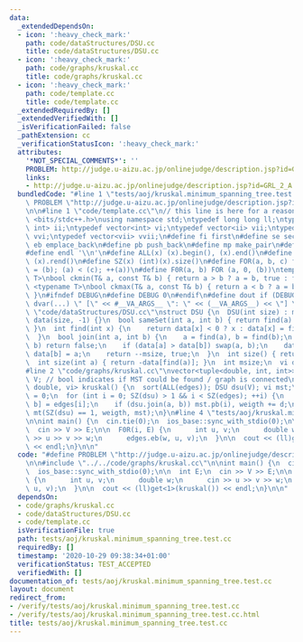 ```yaml
---
data:
  _extendedDependsOn:
  - icon: ':heavy_check_mark:'
    path: code/dataStructures/DSU.cc
    title: code/dataStructures/DSU.cc
  - icon: ':heavy_check_mark:'
    path: code/graphs/kruskal.cc
    title: code/graphs/kruskal.cc
  - icon: ':heavy_check_mark:'
    path: code/template.cc
    title: code/template.cc
  _extendedRequiredBy: []
  _extendedVerifiedWith: []
  _isVerificationFailed: false
  _pathExtension: cc
  _verificationStatusIcon: ':heavy_check_mark:'
  attributes:
    '*NOT_SPECIAL_COMMENTS*': ''
    PROBLEM: http://judge.u-aizu.ac.jp/onlinejudge/description.jsp?id=GRL_2_A
    links:
    - http://judge.u-aizu.ac.jp/onlinejudge/description.jsp?id=GRL_2_A
  bundledCode: "#line 1 \"tests/aoj/kruskal.minimum_spanning_tree.test.cc\"\n#define\
    \ PROBLEM \"http://judge.u-aizu.ac.jp/onlinejudge/description.jsp?id=GRL_2_A\"\
    \n\n#line 1 \"code/template.cc\"\n// this line is here for a reason\n#include\
    \ <bits/stdc++.h>\nusing namespace std;\ntypedef long long ll;\ntypedef pair<int,\
    \ int> ii;\ntypedef vector<int> vi;\ntypedef vector<ii> vii;\ntypedef vector<vi>\
    \ vvi;\ntypedef vector<vii> vvii;\n#define fi first\n#define se second\n#define\
    \ eb emplace_back\n#define pb push_back\n#define mp make_pair\n#define mt make_tuple\n\
    #define endl '\\n'\n#define ALL(x) (x).begin(), (x).end()\n#define RALL(x) (x).rbegin(),\
    \ (x).rend()\n#define SZ(x) (int)(x).size()\n#define FOR(a, b, c) for (auto a\
    \ = (b); (a) < (c); ++(a))\n#define F0R(a, b) FOR (a, 0, (b))\ntemplate <typename\
    \ T>\nbool ckmin(T& a, const T& b) { return a > b ? a = b, true : false; }\ntemplate\
    \ <typename T>\nbool ckmax(T& a, const T& b) { return a < b ? a = b, true : false;\
    \ }\n#ifndef DEBUG\n#define DEBUG 0\n#endif\n#define dout if (DEBUG) cerr\n#define\
    \ dvar(...) \" [\" << #__VA_ARGS__ \": \" << (__VA_ARGS__) << \"] \"\n#line 2\
    \ \"code/dataStructures/DSU.cc\"\nstruct DSU {\n  DSU(int size) : msize(size),\
    \ data(size, -1) {}\n  bool sameSet(int a, int b) { return find(a) == find(b);\
    \ }\n  int find(int x) {\n    return data[x] < 0 ? x : data[x] = find(data[x]);\n\
    \  }\n  bool join(int a, int b) {\n    a = find(a), b = find(b);\n    if (a ==\
    \ b) return false;\n    if (data[a] > data[b]) swap(a, b);\n    data[a] += data[b],\
    \ data[b] = a;\n    return --msize, true;\n  }\n  int size() { return msize; }\n\
    \  int size(int a) { return -data[find(a)]; }\n  int msize;\n  vi data;\n};\n\
    #line 2 \"code/graphs/kruskal.cc\"\nvector<tuple<double, int, int>> edges;\nint\
    \ V; // bool indicates if MST could be found / graph is connected\ntuple<bool,\
    \ double, vi> kruskal() {\n  sort(ALL(edges)); DSU dsu(V); vi mst;\n  double weigth\
    \ = 0;\n  for (int i = 0; SZ(dsu) > 1 && i < SZ(edges); ++i) {\n    auto [d, a,\
    \ b] = edges[i];\n    if (dsu.join(a, b)) mst.pb(i), weigth += d;\n  }\n  return\
    \ mt(SZ(dsu) == 1, weigth, mst);\n}\n#line 4 \"tests/aoj/kruskal.minimum_spanning_tree.test.cc\"\
    \n\nint main() {\n  cin.tie(0);\n  ios_base::sync_with_stdio(0);\n\n  int E;\n\
    \  cin >> V >> E;\n\n  F0R(i, E) {\n      int u, v;\n      double w;\n      cin\
    \ >> u >> v >> w;\n      edges.eb(w, u, v);\n  }\n\n  cout << (ll)get<1>(kruskal())\
    \ << endl;\n}\n\n"
  code: "#define PROBLEM \"http://judge.u-aizu.ac.jp/onlinejudge/description.jsp?id=GRL_2_A\"\
    \n\n#include \"../../code/graphs/kruskal.cc\"\n\nint main() {\n  cin.tie(0);\n\
    \  ios_base::sync_with_stdio(0);\n\n  int E;\n  cin >> V >> E;\n\n  F0R(i, E)\
    \ {\n      int u, v;\n      double w;\n      cin >> u >> v >> w;\n      edges.eb(w,\
    \ u, v);\n  }\n\n  cout << (ll)get<1>(kruskal()) << endl;\n}\n\n"
  dependsOn:
  - code/graphs/kruskal.cc
  - code/dataStructures/DSU.cc
  - code/template.cc
  isVerificationFile: true
  path: tests/aoj/kruskal.minimum_spanning_tree.test.cc
  requiredBy: []
  timestamp: '2020-10-29 09:38:34+01:00'
  verificationStatus: TEST_ACCEPTED
  verifiedWith: []
documentation_of: tests/aoj/kruskal.minimum_spanning_tree.test.cc
layout: document
redirect_from:
- /verify/tests/aoj/kruskal.minimum_spanning_tree.test.cc
- /verify/tests/aoj/kruskal.minimum_spanning_tree.test.cc.html
title: tests/aoj/kruskal.minimum_spanning_tree.test.cc
---
```

